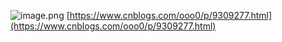 ![image.png](https://images.cherryfloris.eu.org/2021/1634193014506-871b004c-da1f-4a66-9ff3-94a60d2d0bcd.png)
[https://www.cnblogs.com/ooo0/p/9309277.html](https://www.cnblogs.com/ooo0/p/9309277.html)
